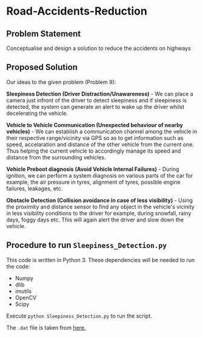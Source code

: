 # Road-Accidents-Reduction

## Problem Statement
Conceptualise and design a solution to reduce the accidents on highways

## Proposed Solution
Our ideas to the given problem (Problem 9):

**Sleepiness Detection (Driver Distraction/Unawareness)** - We can place a camera just infront of the driver to detect sleepiness and if sleepiness is detected, the system can generate an alert to wake up the driver whilst decelerating the vehicle.

**Vehicle to Vehicle Communication (Unexpected behaviour of nearby vehicles)** - We can establish a communication channel among the vehicle in their respective range/vicinity via GPS so as to get information such as speed, accelaration and distance of the other vehicle from the current one. Thus helping the current vehicle to accordingly manage its speed and distance from the surrounding vehicles.

**Vehicle Preboot diagnosis (Avoid Vehicle Internal Failures)** - During ignition, we can perform a system diagnosis on various parts of the car for example, the air pressure in tyres, alignment of tyres, possible engine failures, leakages, etc.

**Obstacle Detection (Collision avoidance in case of less visibility)** - Using the proximity and distance sensor to find any object in the vehicle's vicinity in less visibility conditions to the driver for example, during snowfall, rainy days, foggy days etc. This will again alert the driver and slow down the vehicle.


## Procedure to run `Sleepiness_Detection.py`
This code is written in Python 3. These dependencies will be needed to run the code:
* Numpy
* dlib
* imutils
* OpenCV
* Scipy

Execute `python Sleepiness_Detection.py` to run the script. 

The `.dat` file is taken from [here.](http://dlib.net/files/shape_predictor_68_face_landmarks.dat.bz2)
